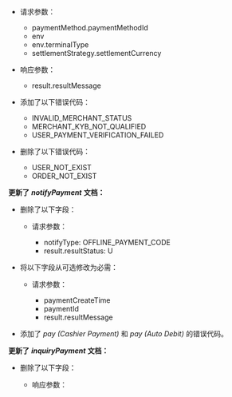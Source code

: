 *   请求参数：

    *   paymentMethod.paymentMethodId
    *   env
    *   env.terminalType
    *   settlementStrategy.settlementCurrency

*   响应参数：

    *   result.resultMessage

*   添加了以下错误代码：

    *   INVALID_MERCHANT_STATUS
    *   MERCHANT_KYB_NOT_QUALIFIED
    *   USER_PAYMENT_VERIFICATION_FAILED

*   删除了以下错误代码：

    *   USER_NOT_EXIST
    *   ORDER_NOT_EXIST

**更新了** **_notifyPayment_** **文档：**

*   删除了以下字段：

    *   请求参数：

        *   notifyType: OFFLINE_PAYMENT_CODE
        *   result.resultStatus: U

*   将以下字段从可选修改为必需：

    *   请求参数：

        *   paymentCreateTime
        *   paymentId
        *   result.resultMessage

*   添加了 _pay (Cashier Payment)_ 和 _pay (Auto Debit)_ 的错误代码。

**更新了** **_inquiryPayment_** **文档：**

*   删除了以下字段：

    *   响应参数：